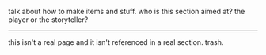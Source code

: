talk about how to make items and stuff. who is this section aimed at? the player or the storyteller?

---

this isn't a real page and it isn't referenced in a real section. trash.